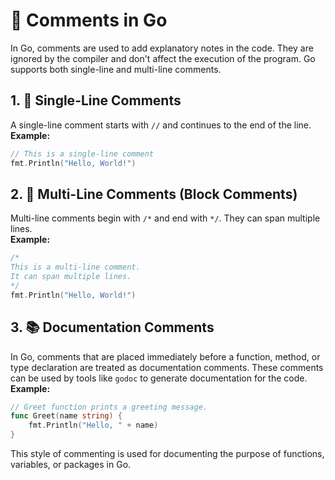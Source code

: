 # 📝 Comments in Go

In Go, comments are used to add explanatory notes in the code. They are ignored by the compiler and don't affect the execution of the program. Go supports both single-line and multi-line comments.

## 1. 💬 Single-Line Comments

A single-line comment starts with `//` and continues to the end of the line.  
**Example:**

```go
// This is a single-line comment
fmt.Println("Hello, World!")
```

## 2. 🧱 Multi-Line Comments (Block Comments)

Multi-line comments begin with `/*` and end with `*/`. They can span multiple lines.  
**Example:**

```go
/*
This is a multi-line comment.
It can span multiple lines.
*/
fmt.Println("Hello, World!")
```

## 3. 📚 Documentation Comments

In Go, comments that are placed immediately before a function, method, or type declaration are treated as documentation comments. These comments can be used by tools like `godoc` to generate documentation for the code.  
**Example:**

```go
// Greet function prints a greeting message.
func Greet(name string) {
    fmt.Println("Hello, " + name)
}
```

This style of commenting is used for documenting the purpose of functions, variables, or packages in Go.
